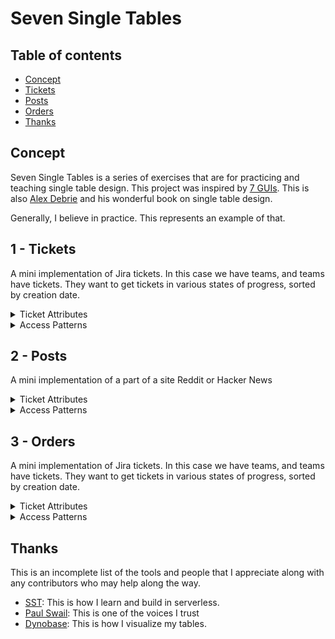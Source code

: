 # Seven Single Tables

## Table of contents

- [Concept](#concept)
- [Tickets](#1--tickets)
- [Posts](#2--posts)
- [Orders](#3--orders)
- [Thanks](#thanks)

## Concept

Seven Single Tables is a series of exercises that are for practicing and teaching single table design. This project was inspired by [7 GUIs](https://eugenkiss.github.io/7guis/). This is also [Alex Debrie](https://www.alexdebrie.com/) and his wonderful book on single table design.

Generally, I believe in practice. This represents an example of that.

## 1 - Tickets

A mini implementation of Jira tickets. In this case we have teams, and teams have tickets. They want to get tickets in various states of progress, sorted by creation date.

<details>
  <summary>Ticket Attributes</summary>
  
- team: string; // name of team
- status: enum; // staus of ticket
- createdAt: date;
- description: string;
</details>
  
<details>
  <summary>Access Patterns</summary>

- Create a ticket for a team (default to pending)
- Mark a teams ticket complete/blocked/pending/in-progress
- Get all of a teams pending tickets, sorted by creation time
- Get all of a teams blocked tickets, sorted by creation time
  
  ### Detailed Explanation

This task goal is to learn the concept of heirarchical search and a compound sort key

</details>


## 2 - Posts

A mini implementation of a part of a site Reddit or Hacker News

<details>
  <summary>Ticket Attributes</summary>
</details>
  
<details>
  <summary>Access Patterns</summary>

### Detailed Explanation

</details>


## 3 - Orders

A mini implementation of Jira tickets. In this case we have teams, and teams have tickets. They want to get tickets in various states of progress, sorted by creation date.

<details>
  <summary>Ticket Attributes</summary>
</details>
  
<details>
  <summary>Access Patterns</summary>
  
### Detailed Explanation

</details>

## Thanks

This is an incomplete list of the tools and people that I appreciate along with any contributors who may help along the way.

- [SST](https://sst.dev/): This is how I learn and build in serverless.
- [Paul Swail](https://serverlessfirst.com/): This is one of the voices I trust
- [Dynobase](https://dynobase.dev/): This is how I visualize my tables.
